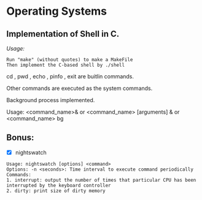 # Operating Systems

## Implementation of Shell in C.

*Usage:*
```
Run "make" (without quotes) to make a MakeFile
Then implement the C-based shell by ./shell
```

cd , pwd , echo , pinfo , exit are buitlin commands.

Other commands are executed as the system commands.

Background process implemented.

Usage: <command_name>& or <command_name> [arguments] & or <command_name> bg

## Bonus:
- [x] nightswatch
```
Usage: nightswatch [options] <command>
Options: -n <seconds>: Time interval to execute command periodically
Commands:
1. interrupt: output the number of times that particular CPU has been interrupted by the keyboard controller
2. dirty: print size of dirty memory
```
